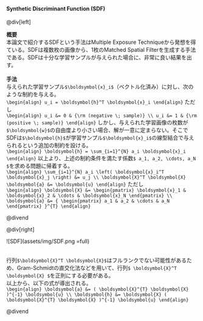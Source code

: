 #### Synthetic Discriminant Function (SDF)

@div[left]

__概要__<br>
本論文で紹介するSDFという手法はMultiple Exposure Techniqueから発想を得ている。SDFは複数枚の画像から、1枚のMatched Spatial Filterを生成する手法である。SDFは十分な学習サンプルが与えられた場合に、非常に良い結果を出す。<br>
<br>
__手法__<br>
与えられた学習サンプル`$\boldsymbol{x}_i$`（ベクトル化済み）に対し、次のような制約を与える。<br>
`\begin{align} u_i = \boldsymbol{h}^T \boldsymbol{x}_i \end{align}`
ただし<br>
`\begin{align} u_i &= 0 & {\rm (negative \; sample)} \\ u_i &= 1 & {\rm (positive \; sample)} \end{align}`
しかし、与えられた学習画像の枚数が`$\boldsymbol{w}$`の自由度より小さい場合、解が一意に定まらない。そこでSDFは`$\boldsymbol{h}$`が学習サンプル`$\boldsymbol{x}_i$`の線型結合で与えられるという追加の制約を設ける。<br>
`\begin{align} \boldsymbol{h} = \sum_{i=1}^{N} a_i \boldsymbol{x}_i \end{align}`
以上より、上述の制約条件を満たす係数`$ a_1, a_2, \cdots, a_N $`を求める問題に帰着する。<br>
`\begin{align} \sum_{i=1}^{N} a_i \left( \boldsymbol{x}_i^T \boldsymbol{x}_j \right) &= u_j \\ \boldsymbol{X}^T \boldsymbol{X} \boldsymbol{a} &= \boldsymbol{u} \end{align}`
ただし<br>
`\begin{align} \boldsymbol{X} &= \begin{pmatrix} \boldsymbol{x}_1 & \boldsymbol{x}_2 & \cdots & \boldsymbol{x}_N \end{pmatrix} \\ \boldsymbol{a} &= { \begin{pmatrix} a_1 & a_2 & \cdots & a_N \end{pmatrix} }^{T} \end{align}`

@divend

@div[right]

![SDF](assets/img/SDF.png =full)<br>
<br>

行列`$\boldsymbol{X}^T \boldsymbol{X}$`はフルランクでない可能性があるため、Gram-Schmidtの直交化法などを用いて、行列`$ \boldsymbol{X}^T \boldsymbol{X} $`を正則にする必要がある。<br>
以上から、以下の式が導出される。<br>
`\begin{align} \boldsymbol{a} &= ( \boldsymbol{X}^{T} \boldsymbol{X} )^{-1} \boldsymbol{u} \\ \boldsymbol{h} &= \boldsymbol{X} ( \boldsymbol{X}^{T} \boldsymbol{X} )^{-1} \boldsymbol{u} \end{align}`

@divend
